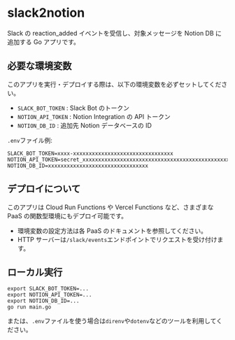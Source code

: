 # slack2notion

Slack の reaction_added イベントを受信し、対象メッセージを Notion DB に追加する Go アプリです。

## 必要な環境変数

このアプリを実行・デプロイする際は、以下の環境変数を必ずセットしてください。

- `SLACK_BOT_TOKEN` : Slack Bot のトークン
- `NOTION_API_TOKEN` : Notion Integration の API トークン
- `NOTION_DB_ID` : 追加先 Notion データベースの ID

`.env`ファイル例:

```
SLACK_BOT_TOKEN=xxxx-xxxxxxxxxxxxxxxxxxxxxxxxxxxxxxxx
NOTION_API_TOKEN=secret_xxxxxxxxxxxxxxxxxxxxxxxxxxxxxxxxxxxxxxxxxxxxxxxxxxxxxxxx
NOTION_DB_ID=xxxxxxxxxxxxxxxxxxxxxxxxxxxxxxxx
```

## デプロイについて

このアプリは Cloud Run Functions や Vercel Functions など、さまざまな PaaS の関数型環境にもデプロイ可能です。

- 環境変数の設定方法は各 PaaS のドキュメントを参照してください。
- HTTP サーバーは`/slack/events`エンドポイントでリクエストを受け付けます。

## ローカル実行

```
export SLACK_BOT_TOKEN=...
export NOTION_API_TOKEN=...
export NOTION_DB_ID=...
go run main.go
```

または、`.env`ファイルを使う場合は`direnv`や`dotenv`などのツールを利用してください。
